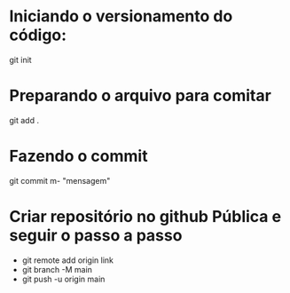 # Iniciando o versionamento do código:
git init

# Preparando o arquivo para comitar
git add .

# Fazendo o commit
git commit m- "mensagem"

# Criar repositório no github Pública e seguir o passo a passo
- git remote add origin link
- git branch -M main
- git push -u origin main